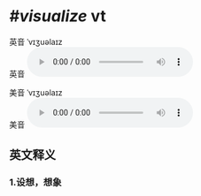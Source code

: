 # ***\#visualize*** vt
英音 ˈvɪʒuəlaɪz  
英音
<audio src="./media/visualize1_AAC.aac" controls="controls"></audio>

美音 ˈvɪʒuəlaɪz  
美音
<audio src="./media/visualize2_AAC.aac" controls="controls"></audio>



  

英文释义
---
### 1.**设想，想象**  


